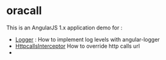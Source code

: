 # oracall
This is an AngularJS 1.x application demo for :
- [Logger](#logger) : How to implement log levels with angular-logger
- [HttpcallsInterceptor](#httpcallsinterceptor)
How to override http calls url
- 
